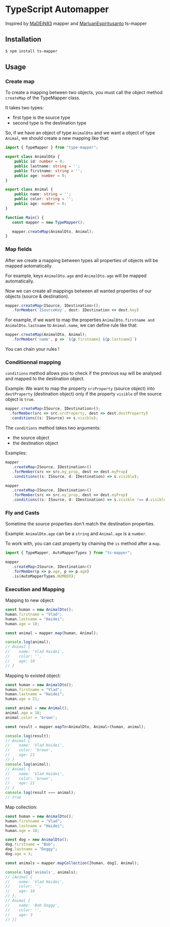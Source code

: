 # TypeScript Automapper

Inspired by [MaDEiN83](https://github.com/MADEiN83) mapper
and [MarluanEspiritusanto](https://github.com/MarluanEspiritusanto) ts-mapper

## Installation

```bash
$ npm install ts-mapper
```

## Usage

### Create map

To create a mapping between two objects, you must call the object method `createMap` of the TypeMapper class.

It takes two types:

-  first type is the source type
-  second type is the destination type

So, if we have an object of type `AnimalDto` and we want a object of type `Animal`, we should create a new mapping like that:

```ts
import { TypeMapper } from "type-mapper";

export class AnimalDto {
    public id: number = 0;
    public lastname: string = '';
    public firstname: string = '';
    public age: number = 0;
}

export class Animal {
    public name: string = '';
    public color: string = '';
    public age: number = 0;
}

function Main() {
   const mapper = new TypeMapper();

   mapper.createMap(AnimalDto, Animal);
}
```

### Map fields

After we create a mapping between types all properties of objects will be mapped aotomatically.

For example, keys `AnimalDto.age` and `AnimalDto.age` will be mapped automatically.

Now we can create all mappings between all wanted properties of our objects (source & destination).

```ts
mapper.createMap<ISource, IDestination>();
   .forMember('ISourceKey', dest: IDestination => dest.key)
```

For example, if we want to map the properties `AnimalDto.firstname and AnimalDto.lastname` to `Animal.name`, we can define rule like that:

```ts
mapper.createMap(AnimalDto, Animal);
   .forMember('name', p => `${p.firstname} ${p.lastname}`)
```

You can chain your rules !

### Conditionnal mapping

`conditions` method allows you to check if the previous `map` will be analysed and mapped to the destination object.

Example:
We want to map the property `srcProperty` (source object) into `destProperty` (destination object) only if the property `visible` of the source object is `true`.

```ts
mapper.createMap<ISource, IDestination>();
  .forMember(src => src.srcProperty, dest => dest.destProperty)
  .conditions((s: ISource) => s.visible);
```

The `conditions` method takes two arguments:

-  the source object
-  the destination object

Examples:

```ts
mapper
   .createMap<ISource, IDestination>()
   .forMember(src => src.my_prop, dest => dest.myProp)
   .conditions((s: ISource, d: IDestination) => s.visible);

mapper
   .createMap<ISource, IDestination>()
   .forMember(src => src.my_prop, dest => dest.myProp)
   .conditions((s: ISource, d: IDestination) => s.visible !== d.visible);
```

### Fly and Casts

Sometime the source properties don't match the destination properties.

Example: `AnimalDto.age` can be a `string` and `Animal.age` is a `number`.

To work with, you can cast property by chaining the `is` method after a `map`.

```ts
import { TypeMapper, AutoMapperTypes } from "ts-mapper";

mapper
   .createMap<ISource, IDestination>()
   .forMember(p => p.age, p => p.age)
   .is(AutoMapperTypes.NUMBER);
```

### Execution and Mapping

Mapping to new object:
```ts
const human = new AnimalDto();
human.firstname = "Vlad";
human.lastname = "Haidei";
human.age = 18;

const animal = mapper.map(human, Animal);

console.log(animal);
// Animal {
//    name: 'Vlad Haidei',
//    color: '',
//    age: 18
// }
```

Mapping to existed object:
```ts
const human = new AnimalDto();
human.firstname = "Vlad";
human.lastname = "Haidei";
human.age = 21;

const animal = new Animal();
animal.age = 18;
animal.color = 'brown';

const result = mapper.mapTo<AnimalDto, Animal>(human, animal);

console.log(result);
// Animal {
//    name: 'Vlad Haidei',
//    color: 'brown',
//    age: 21
// }
console.log(animal);
// Animal {
//    name: 'Vlad Haidei',
//    color: 'brown',
//    age: 21
// }
console.log(result === animal);
// true
```

Map collection:
```ts
const human = new AnimalDto();
human.firstname = "Vlad";
human.lastname = "Haidei";
human.age = 18;

const dog = new AnimalDto();
dog.firstname = "Bob";
dog.lastname = "Doggy";
dog.age = 3;

const animals = mapper.mapCollection([human, dog], Animal);

console.log('animals', animals);
// [Animal {
//    name: 'Vlad Haidei',
//    color: '',
//    age: 18
// },
// Animal {
//    name: 'Bob Doggy',
//    color: '',
//    age: 3
// }]
```
